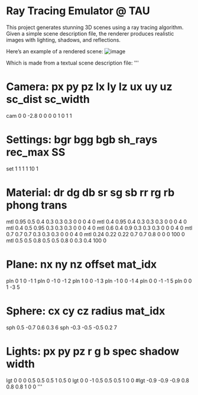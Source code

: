 # Ray Tracing Emulator @ TAU

This project generates stunning 3D scenes using a ray tracing algorithm. Given a simple scene description file, the renderer produces realistic images with lighting, shadows, and reflections.

Here’s an example of a rendered scene:
![image](https://github.com/user-attachments/assets/9befa618-e0cd-471f-90d7-9ceb03ba93f3)

Which is made from a textual scene description file:
'''
# Camera: 	px   	py   	pz 	lx  	ly  	lz 	ux  	uy  	uz 	sc_dist	sc_width
cam 	  	0    	0	-2.8 	0   	0   	0  	0   	1   	0  	1	1
# Settings: 	bgr  	bgg  	bgb	sh_rays	rec_max SS
set 		1  	1  	1   	1 	10	1

# Material:	dr    	dg    	db	sr   	sg   	sb 	rr   	rg  	rb	phong 	trans
mtl		0.95	0.5	0.4	0.3	0.3	0.3	0	0	0	4	0
mtl		0.4	0.95	0.4	0.3	0.3	0.3	0	0	0	4	0
mtl		0.4	0.5	0.95	0.3	0.3	0.3	0	0	0	4	0
mtl		0.6	0.4	0.9	0.3	0.3	0.3	0	0	0	4	0
mtl		0.7	0.7	0.7	0.3	0.3	0.3	0	0	0	4	0
mtl		0.24	0.22	0.22	0.7	0.7	0.8	0	0	0	100	0
mtl		0.5	0.5	0.8	0.5	0.5	0.8	0	0.3	0.4	100	0


# Plane:	nx	ny	nz	offset	mat_idx
pln		0	1	0	-1	1
pln		0	-1	0	-1	2
pln		1	0	0	-1	3
pln		-1	0	0	-1	4
pln		0	0	-1	-1	5
pln		0	0	1	-3      5

# Sphere:	cx   	cy   	cz  	radius 	mat_idx
sph		0.5	-0.7	0.6	0.3	6
sph		-0.3	-0.5	-0.5	0.2	7

# Lights:	px	py	pz	r	g	b	spec	shadow	width
lgt		0	0	0	0.5	0.5	0.5	1	0.5	0
lgt		0	0	-1	0.5	0.5	0.5	1	0	0
#lgt		-0.9	-0.9	-0.9	0.8	0.8	0.8	1	0	0
'''
